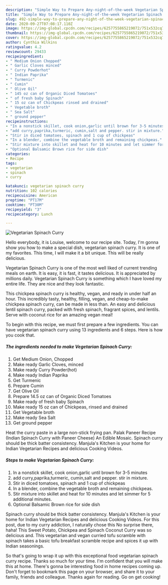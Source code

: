 ```yaml
---
description: "Simple Way to Prepare Any-night-of-the-week Vegetarian Spinach Curry"
title: "Simple Way to Prepare Any-night-of-the-week Vegetarian Spinach Curry"
slug: 492-simple-way-to-prepare-any-night-of-the-week-vegetarian-spinach-curry
date: 2020-09-27T07:08:17.110Z
image: https://img-global.cpcdn.com/recipes/6257755865219072/751x532cq70/vegetarian-spinach-curry-recipe-main-photo.jpg
thumbnail: https://img-global.cpcdn.com/recipes/6257755865219072/751x532cq70/vegetarian-spinach-curry-recipe-main-photo.jpg
cover: https://img-global.cpcdn.com/recipes/6257755865219072/751x532cq70/vegetarian-spinach-curry-recipe-main-photo.jpg
author: Cynthia Wilkins
ratingvalue: 4.2
reviewcount: 29433
recipeingredient:
- " Medium Onion Chopped"
- " Garlic Cloves minced"
- " Curry Powderhot"
- " Indian Paprika"
- " Turmenic"
- " Cumin"
- " Olive Oil"
- " 145 oz can of Organic Diced Tomatoes"
- " of fresh baby Spinach"
- " 15 oz can of Chickpeas rinsed and drained"
- " Vegetable broth"
- " Sea Salt"
- " ground pepper"
recipeinstructions:
- "In a nonstick skillet, cook onion,garlic until brown for 3-5 minutes"
- "add curry,paprika,turmeric, cumin,salt and pepper. stir in mixture."
- "Stir in diced tomatoes, spinach and 1 cup of chickpeas"
- "In a blender, combine the vegetable broth and remaining chickpeas."
- "Stir mixture into skillet and heat for 10 minutes and let simmer for 5 additional minutes."
- "Optional Balsamic Brown rice for side dish"
categories:
- Recipe
tags:
- vegetarian
- spinach
- curry

katakunci: vegetarian spinach curry 
nutrition: 102 calories
recipecuisine: American
preptime: "PT17M"
cooktime: "PT30M"
recipeyield: "3"
recipecategory: Lunch

---
```



![Vegetarian Spinach Curry](https://img-global.cpcdn.com/recipes/6257755865219072/751x532cq70/vegetarian-spinach-curry-recipe-main-photo.jpg)

Hello everybody, it is Louise, welcome to our recipe site. Today, I'm gonna show you how to make a special dish, vegetarian spinach curry. It is one of my favorites. This time, I will make it a bit unique. This will be really delicious.

Vegetarian Spinach Curry is one of the most well liked of current trending meals on earth. It is easy, it is fast, it tastes delicious. It is appreciated by millions daily. Vegetarian Spinach Curry is something which I have loved my entire life. They are nice and they look fantastic.

This chickpea spinach curry is healthy, vegan, and ready in under half an hour. This incredibly tasty, healthy, filling, vegan, and cheap-to-make chickpea spinach curry, can be made in less than. An easy and delicious lentil spinach curry, packed with fresh spinach, fragrant spices, and lentils. Serve with coconut rice for an amazing vegan meal!


To begin with this recipe, we must first prepare a few ingredients. You can have vegetarian spinach curry using 13 ingredients and 6 steps. Here is how you cook that.

<!--inarticleads1-->

##### The ingredients needed to make Vegetarian Spinach Curry:

1. Get  Medium Onion, Chopped
1. Make ready  Garlic Cloves, minced
1. Make ready  Curry Powder(hot)
1. Make ready  Indian Paprika
1. Get  Turmenic
1. Prepare  Cumin
1. Get  Olive Oil
1. Prepare  14.5 oz can of Organic Diced Tomatoes
1. Make ready  of fresh baby Spinach
1. Make ready  15 oz can of Chickpeas, rinsed and drained
1. Get  Vegetable broth
1. Make ready  Sea Salt
1. Get  ground pepper


Heat the curry paste in a large non-stick frying pan. Palak Paneer Recipe (Indian Spinach Curry with Paneer Cheese) An Edible Mosaic. Spinach curry should be thick batter consistency. Manjula&#39;s Kitchen is your home for Indian Vegetarian Recipes and delicious Cooking Videos. 

<!--inarticleads2-->

##### Steps to make Vegetarian Spinach Curry:

1. In a nonstick skillet, cook onion,garlic until brown for 3-5 minutes
1. add curry,paprika,turmeric, cumin,salt and pepper. stir in mixture.
1. Stir in diced tomatoes, spinach and 1 cup of chickpeas
1. In a blender, combine the vegetable broth and remaining chickpeas.
1. Stir mixture into skillet and heat for 10 minutes and let simmer for 5 additional minutes.
1. Optional Balsamic Brown rice for side dish


Spinach curry should be thick batter consistency. Manjula&#39;s Kitchen is your home for Indian Vegetarian Recipes and delicious Cooking Videos. For this post, due to my curry addiction, I naturally chose this No surprise there, haha! This Sweet Potato, Chickpea and Spinach Coconut Curry was so delicious and. This vegetarian and vegan curried tofu scramble with spinach takes a basic tofu breakfast scramble recipe and spices it up with Indian seasonings. 

So that's going to wrap it up with this exceptional food vegetarian spinach curry recipe. Thanks so much for your time. I'm confident that you will make this at home. There's gonna be interesting food in home recipes coming up. Don't forget to bookmark this page on your browser, and share it to your family, friends and colleague. Thanks again for reading. Go on get cooking!
